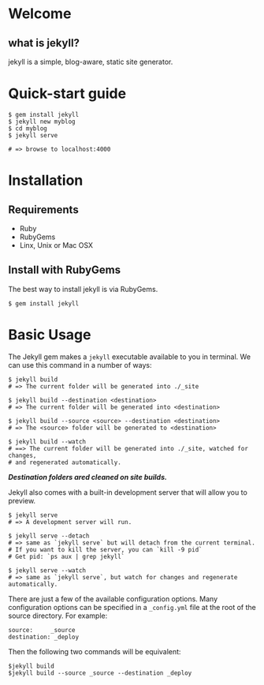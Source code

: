# Welcome

## what is jekyll?

jekyll is a simple, blog-aware, static site generator.

# Quick-start guide

	$ gem install jekyll
	$ jekyll new myblog
	$ cd myblog
	$ jekyll serve
	
	# => browse to localhost:4000
	
# Installation

## Requirements

- Ruby
- RubyGems
- Linx, Unix or Mac OSX

## Install with RubyGems

The best way to install jekyll is via RubyGems.  

	$ gem install jekyll

# Basic Usage

The Jekyll gem makes a `jekyll` executable available to you in terminal. We can use this command in a number of ways:

	$ jekyll build
	# => The current folder will be generated into ./_site
	
	$ jekyll build --destination <destination>
	# => The current folder will be generated into <destination>
	
	$ jekyll build --source <source> --destination <destination>
	# => The <source> folder will be generated to <destination>
	
	$ jekyll build --watch
	# ==> The current folder will be generated into ./_site, watched for changes,
	# and regenerated automatically.
	
***Destination folders ared cleaned on site builds.***

Jekyll also comes with a built-in development server that will allow you to preview.

	$ jekyll serve
	# => A development server will run.
	
	$ jekyll serve --detach
	# => same as `jekyll serve` but will detach from the current terminal.
	# If you want to kill the server, you can `kill -9 pid`
	# Get pid: `ps aux | grep jekyll`
	
	$ jekyll serve --watch
	# => same as `jekyll serve`, but watch for changes and regenerate automatically.
	
There are just a few of the available configuration options. Many configuration options can be specified in a `_config.yml` file at the root of the source directory. For example:

	source: 	_source
	destination: _deploy
	
Then the following two commands will be equivalent:
	
	$jekyll build 
	$jekyll build --source _source --destination _deploy


